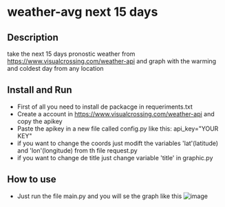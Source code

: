 # weather-avg next 15 days
## Description

take the next 15 days pronostic weather from https://www.visualcrossing.com/weather-api and graph with the warming and coldest day from any location
## Install and Run
- First of all you need to install de packacge in requeriments.txt
- Create a account in https://www.visualcrossing.com/weather-api and copy the apikey
- Paste the apikey in a new file called config.py like this: api_key="YOUR KEY" 
- if you want to change the coords just modift the variables 'lat'(latitude) and 'lon'(longitude) from th file request.py
- if you want to change de title just change variable 'title' in graphic.py
## How to use
- Just run the file main.py and you will se the graph like this
![image](https://user-images.githubusercontent.com/49890569/183305098-a9d50ad6-6155-48f0-a4a1-6491d9d7de65.png)
